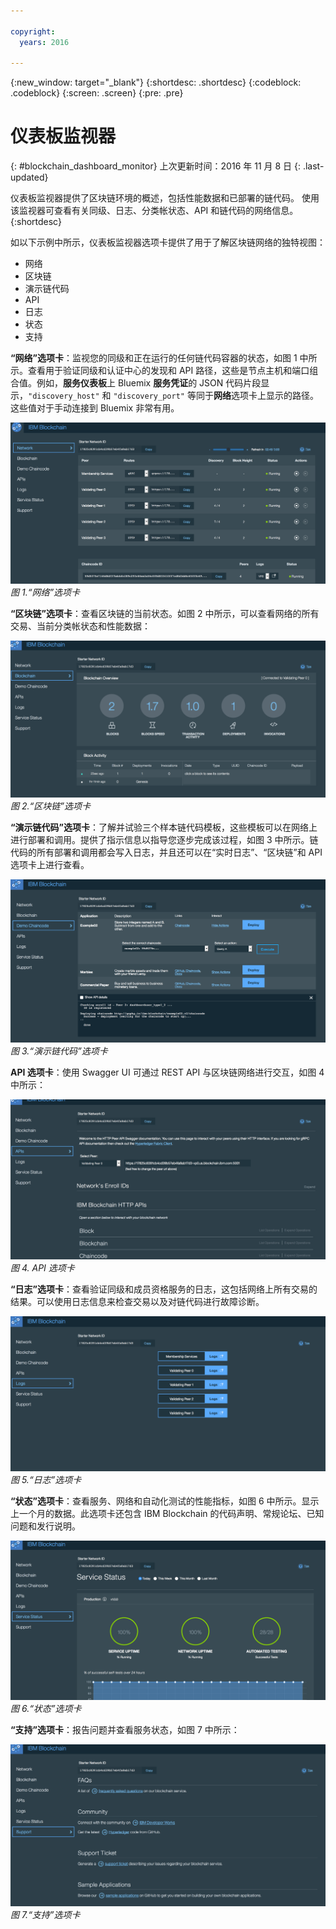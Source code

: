 ```yaml
---

copyright:
  years: 2016

---
```


{:new_window: target="_blank"}
{:shortdesc: .shortdesc}
{:codeblock: .codeblock}
{:screen: .screen}
{:pre: .pre}

# 仪表板监视器
{: #blockchain_dashboard_monitor}
上次更新时间：2016 年 11 月 8 日
{: .last-updated}

仪表板监视器提供了区块链环境的概述，包括性能数据和已部署的链代码。
使用该监视器可查看有关同级、日志、分类帐状态、API 和链代码的网络信息。  
{:shortdesc}

如以下示例中所示，仪表板监视器选项卡提供了用于了解区块链网络的独特视图：
  - 网络
  - 区块链
  - 演示链代码
  - API
  - 日志
  - 状态
  - 支持

**“网络”选项卡**：监视您的同级和正在运行的任何链代码容器的状态，如图 1 中所示。查看用于验证同级和认证中心的发现和 API 路径，这些是节点主机和端口组合值。例如，**服务仪表板**上 Bluemix **服务凭证**的 JSON 代码片段显示，`"discovery_host"` 和 `"discovery_port"` 等同于**网络**选项卡上显示的路径。这些值对于手动连接到 Bluemix 非常有用。

![](images/Console_Network.png "“网络”选项卡")
*图 1.“网络”选项卡*


**“区块链”选项卡**：查看区块链的当前状态。如图 2 中所示，可以查看网络的所有交易、当前分类帐状态和性能数据：

![](images/Console_Blockchain.png "“区块链”选项卡")
*图 2.“区块链”选项卡*


**“演示链代码”选项卡**：了解并试验三个样本链代码模板，这些模板可以在网络上进行部署和调用。提供了指示信息以指导您逐步完成该过程，如图 3 中所示。链代码的所有部署和调用都会写入日志，并且还可以在“实时日志”、“区块链”和 API 选项卡上进行查看。  

![](images/Console_DemoChaincode.png "“演示链代码”选项卡")
*图 3.“演示链代码”选项卡*


**API 选项卡**：使用 Swagger UI 可通过 REST API 与区块链网络进行交互，如图 4 中所示：  

![](images/Console_APIs.png "API 选项卡")
*图 4. API 选项卡*


**“日志”选项卡**：查看验证同级和成员资格服务的日志，这包括网络上所有交易的结果。可以使用日志信息来检查交易以及对链代码进行故障诊断。  

![](images/Console_Logs.png "“日志”选项卡")
*图 5.“日志”选项卡*


**“状态”选项卡**：查看服务、网络和自动化测试的性能指标，如图 6 中所示。显示上一个月的数据。此选项卡还包含 IBM Blockchain 的代码声明、常规论坛、已知问题和发行说明。  

![](images/Console_Status.png "“状态”选项卡")
*图 6.“状态”选项卡*


**“支持”选项卡**：报告问题并查看服务状态，如图 7 中所示：

![](images/Console_Support.png "“支持”选项卡")
*图 7.“支持”选项卡*
